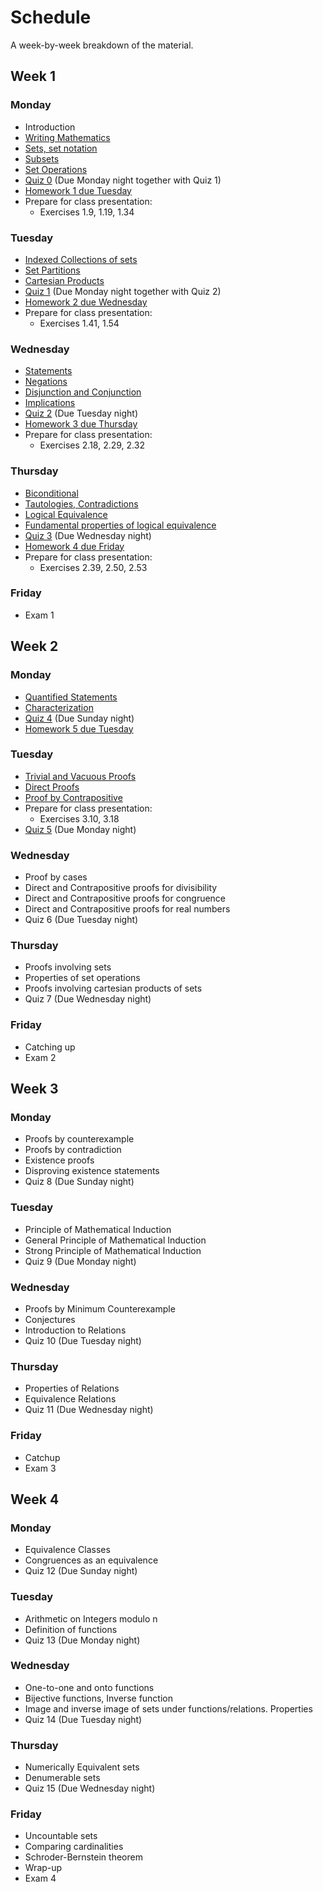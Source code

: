 # Schedule

A week-by-week breakdown of the material.

## Week  1

### Monday

- Introduction
- [Writing Mathematics](notes/writing.md)
- [Sets, set notation](notes/sets_notation.md)
- [Subsets](notes/subsets.md)
- [Set Operations](notes/set_operations.md)
- [Quiz 0](https://moodle.hanover.edu/mod/quiz/view.php?id=19351) (Due Monday night together with Quiz 1)
- [Homework 1 due Tuesday](assignments/hw1.md)
- Prepare for class presentation:
    - Exercises 1.9, 1.19, 1.34

### Tuesday

- [Indexed Collections of sets](notes/indexed_collections.md)
- [Set Partitions](notes/sets_partitions.md)
- [Cartesian Products](notes/cartesian_products.md)
- [Quiz 1](https://moodle.hanover.edu/mod/quiz/view.php?id=19389) (Due Monday night together with Quiz 2)
- [Homework 2 due Wednesday](assignments/hw2.md)
- Prepare for class presentation:
    - Exercises 1.41, 1.54

### Wednesday

- [Statements](notes/statements.md)
- [Negations](notes/negation.md)
- [Disjunction and Conjunction](notes/disjunction_conjunction.md)
- [Implications](notes/implications.md)
- [Quiz 2](https://moodle.hanover.edu/mod/quiz/view.php?id=19403) (Due Tuesday night)
- [Homework 3 due Thursday](assignments/hw3.md)
- Prepare for class presentation:
    - Exercises 2.18, 2.29, 2.32

### Thursday

- [Biconditional](notes/biconditional.md)
- [Tautologies, Contradictions](notes/tautologies_contradictions.md)
- [Logical Equivalence](notes/logical_equivalence.md)
- [Fundamental properties of logical equivalence](notes/logical_equiv_properties.md)
- [Quiz 3](https://moodle.hanover.edu/mod/quiz/view.php?id=19429) (Due Wednesday night)
- [Homework 4 due Friday](assignments/hw4.md)
- Prepare for class presentation:
    - Exercises 2.39, 2.50, 2.53

### Friday

- Exam 1

## Week  2

### Monday

- [Quantified Statements](notes/quantified_statements.md)
- [Characterization](notes/characterization.md)
- [Quiz 4](https://moodle.hanover.edu/mod/quiz/view.php?id=19644) (Due Sunday night)
- [Homework 5 due Tuesday](assignments/hw5.md)

### Tuesday

- [Trivial and Vacuous Proofs](notes/trivial_vacuous_proofs.md)
- [Direct Proofs](notes/direct_proofs.md)
- [Proof by Contrapositive](notes/contrapositive.md)
- Prepare for class presentation:
    - Exercises 3.10, 3.18
- [Quiz 5](https://moodle.hanover.edu/mod/quiz/view.php?id=19782) (Due Monday night)

### Wednesday

- Proof by cases
- Direct and Contrapositive proofs for divisibility
- Direct and Contrapositive proofs for congruence
- Direct and Contrapositive proofs for real numbers
- Quiz 6 (Due Tuesday night)

### Thursday

- Proofs involving sets
- Properties of set operations
- Proofs involving cartesian products of sets
- Quiz 7 (Due Wednesday night)

### Friday

- Catching up
- Exam 2

## Week  3

### Monday

- Proofs by counterexample
- Proofs by contradiction
- Existence proofs
- Disproving existence statements
- Quiz 8 (Due Sunday night)

### Tuesday

- Principle of Mathematical Induction
- General Principle of Mathematical Induction
- Strong Principle of Mathematical Induction
- Quiz 9 (Due Monday night)

### Wednesday

- Proofs by Minimum Counterexample
- Conjectures
- Introduction to Relations
- Quiz 10 (Due Tuesday night)

### Thursday

- Properties of Relations
- Equivalence Relations
- Quiz 11 (Due Wednesday night)

### Friday

- Catchup
- Exam 3

## Week  4

### Monday

- Equivalence Classes
- Congruences as an equivalence
- Quiz 12 (Due Sunday night)

### Tuesday

- Arithmetic on Integers modulo n
- Definition of functions
- Quiz 13 (Due Monday night)

### Wednesday

- One-to-one and onto functions
- Bijective functions, Inverse function
- Image and inverse image of sets under functions/relations. Properties
- Quiz 14 (Due Tuesday night)

### Thursday

- Numerically Equivalent sets
- Denumerable sets
- Quiz 15 (Due Wednesday night)

### Friday

- Uncountable sets
- Comparing cardinalities
- Schroder-Bernstein theorem
- Wrap-up
- Exam 4

